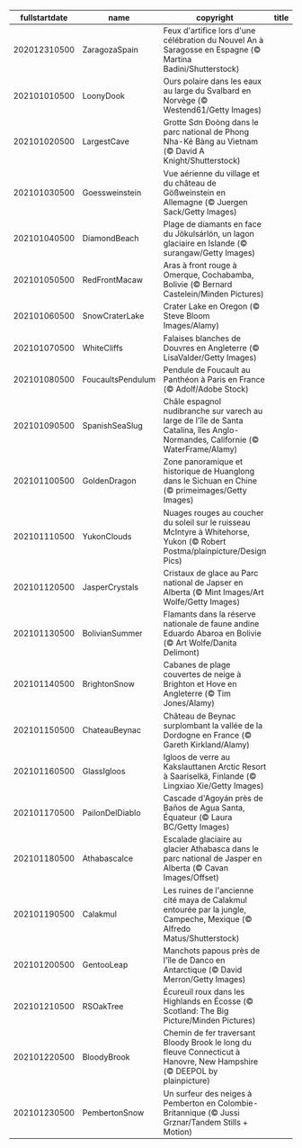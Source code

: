 |fullstartdate|name|copyright|title|image|
|--|--|--|--|--|
202012310500|ZaragozaSpain|Feux d'artifice lors d'une célébration du Nouvel An à Saragosse en Espagne (© Martina Badini/Shutterstock)||![](/fr-CA/2021/01/202012310500ZaragozaSpain.jpg)|
202101010500|LoonyDook|Ours polaire dans les eaux au large du Svalbard en Norvège (© Westend61/Getty Images)||![](/fr-CA/2021/01/202101010500LoonyDook.jpg)|
202101020500|LargestCave|Grotte Sơn Đoòng dans le parc national de Phong Nha-Kẻ Bàng au Vietnam (© David A Knight/Shutterstock)||![](/fr-CA/2021/01/202101020500LargestCave.jpg)|
202101030500|Goessweinstein|Vue aérienne du village et du château de Gößweinstein en Allemagne (© Juergen Sack/Getty Images)||![](/fr-CA/2021/01/202101030500Goessweinstein.jpg)|
202101040500|DiamondBeach|Plage de diamants en face du Jökulsárlón, un lagon glaciaire en Islande (© surangaw/Getty Images)||![](/fr-CA/2021/01/202101040500DiamondBeach.jpg)|
202101050500|RedFrontMacaw|Aras à front rouge à Omerque, Cochabamba, Bolivie (© Bernard Castelein/Minden Pictures)||![](/fr-CA/2021/01/202101050500RedFrontMacaw.jpg)|
202101060500|SnowCraterLake|Crater Lake en Oregon (© Steve Bloom Images/Alamy)||![](/fr-CA/2021/01/202101060500SnowCraterLake.jpg)|
202101070500|WhiteCliffs|Falaises blanches de Douvres en Angleterre (© LisaValder/Getty Images)||![](/fr-CA/2021/01/202101070500WhiteCliffs.jpg)|
202101080500|FoucaultsPendulum|Pendule de Foucault au Panthéon à Paris en France (© Adolf/Adobe Stock)||![](/fr-CA/2021/01/202101080500FoucaultsPendulum.jpg)|
202101090500|SpanishSeaSlug|Châle espagnol nudibranche sur varech au large de l'île de Santa Catalina, îles Anglo-Normandes, Californie (© WaterFrame/Alamy)||![](/fr-CA/2021/01/202101090500SpanishSeaSlug.jpg)|
202101100500|GoldenDragon|Zone panoramique et historique de Huanglong dans le Sichuan en Chine (© primeimages/Getty Images)||![](/fr-CA/2021/01/202101100500GoldenDragon.jpg)|
202101110500|YukonClouds|Nuages rouges au coucher du soleil sur le ruisseau McIntyre à Whitehorse, Yukon (© Robert Postma/plainpicture/Design Pics)||![](/fr-CA/2021/01/202101110500YukonClouds.jpg)|
202101120500|JasperCrystals|Cristaux de glace au Parc national de Japser en Alberta (© Mint Images/Art Wolfe/Getty Images)||![](/fr-CA/2021/01/202101120500JasperCrystals.jpg)|
202101130500|BolivianSummer|Flamants dans la réserve nationale de faune andine Eduardo Abaroa en Bolivie (© Art Wolfe/Danita Delimont)||![](/fr-CA/2021/01/202101130500BolivianSummer.jpg)|
202101140500|BrightonSnow|Cabanes de plage couvertes de neige à Brighton et Hove en Angleterre (© Tim Jones/Alamy)||![](/fr-CA/2021/01/202101140500BrightonSnow.jpg)|
202101150500|ChateauBeynac|Château de Beynac surplombant la vallée de la Dordogne en France (© Gareth Kirkland/Alamy)||![](/fr-CA/2021/01/202101150500ChateauBeynac.jpg)|
202101160500|GlassIgloos|Igloos de verre au Kakslauttanen Arctic Resort à Saariselkä, Finlande (© Lingxiao Xie/Getty Images)||![](/fr-CA/2021/01/202101160500GlassIgloos.jpg)|
202101170500|PailonDelDiablo|Cascade d'Agoyán près de Baños de Agua Santa, Équateur (© Laura BC/Getty Images)||![](/fr-CA/2021/01/202101170500PailonDelDiablo.jpg)|
202101180500|AthabascaIce|Escalade glaciaire au glacier Athabasca dans le parc national de Jasper en Alberta (© Cavan Images/Offset)||![](/fr-CA/2021/01/202101180500AthabascaIce.jpg)|
202101190500|Calakmul|Les ruines de l'ancienne cité maya de Calakmul entourée par la jungle, Campeche, Mexique (© Alfredo Matus/Shutterstock)||![](/fr-CA/2021/01/202101190500Calakmul.jpg)|
202101200500|GentooLeap|Manchots papous près de l'île de Danco en Antarctique (© David Merron/Getty Images)||![](/fr-CA/2021/01/202101200500GentooLeap.jpg)|
202101210500|RSOakTree|Écureuil roux dans les Highlands en Écosse (© Scotland: The Big Picture/Minden Pictures)||![](/fr-CA/2021/01/202101210500RSOakTree.jpg)|
202101220500|BloodyBrook|Chemin de fer traversant Bloody Brook le long du fleuve Connecticut à Hanovre, New Hampshire (© DEEPOL by plainpicture)||![](/fr-CA/2021/01/202101220500BloodyBrook.jpg)|
202101230500|PembertonSnow|Un surfeur des neiges à Pemberton en Colombie-Britannique (© Jussi Grznar/Tandem Stills + Motion)||![](/fr-CA/2021/01/202101230500PembertonSnow.jpg)|
